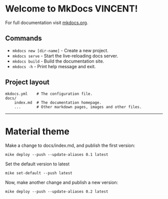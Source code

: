 # Welcome to MkDocs VINCENT!

For full documentation visit [mkdocs.org](https://www.mkdocs.org).

## Commands

* `mkdocs new [dir-name]` - Create a new project.
* `mkdocs serve` - Start the live-reloading docs server.
* `mkdocs build` - Build the documentation site.
* `mkdocs -h` - Print help message and exit.

## Project layout

    mkdocs.yml    # The configuration file.
    docs/
        index.md  # The documentation homepage.
        ...       # Other markdown pages, images and other files.

---
# Material theme

Make a change to docs/index.md, and publish the first version:

```
mike deploy --push --update-aliases 0.1 latest
```

Set the default version to latest

```
mike set-default --push latest
```

Now, make another change and publish a new version:

```
mike deploy --push --update-aliases 0.2 latest
```

